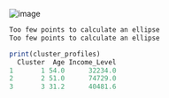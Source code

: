 ![image](https://github.com/user-attachments/assets/6f283342-6264-4c71-a9ca-7d2d12c4f15a)

```r
Too few points to calculate an ellipse
Too few points to calculate an ellipse
```

```r
print(cluster_profiles)
  Cluster  Age Income_Level
1       1 54.0      32234.0
2       2 51.0      74729.0
3       3 31.2      40481.6
```
